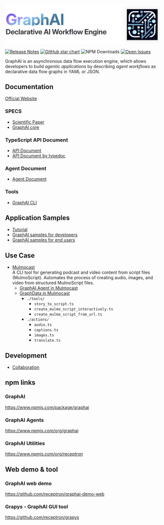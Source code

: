 <picture>
  <source media="(prefers-color-scheme: light)" srcset="./docs/images/readme_logo_light.png">
  <source media="(prefers-color-scheme: dark)" srcset="./docs/images/readme_logo_dark.png">
  <img alt="GraphAI" src="./docs/images/readme_logo_light.png" width="800">
</picture>

[![Release Notes](https://img.shields.io/github/release/receptron/graphai?style=flat-square)](https://github.com/receptron/graphai/releases)
[![GitHub star chart](https://img.shields.io/github/stars/receptron/graphai?style=flat-square)](https://star-history.com/#receptron/graphai)
![NPM Downloads](https://img.shields.io/npm/dw/graphai)
[![Open Issues](https://img.shields.io/github/issues-raw/receptron/graphai?style=flat-square)](https://github.com/receptron/graphai/issues)

GraphAI is an asynchronous data flow execution engine, which allows developers to build *agentic applications* by describing *agent workflows* as declarative data flow graphs in YAML or JSON.

## Documentation

[Official Website](https://graphai.info)

### SPECS
- [Scientific Paper](https://graphai.info/guide/Paper.html)
- [GraphAI core](./packages/graphai/README.md)

### TypeScript API Document
- [API Document](./APIDocument.md)
- [API Document by typedoc](https://receptron.github.io/graphai/apiDoc/)

### Agent Document

- [Agent Document](./docs/agentDocs/README.md)

### Tools
- [GraphAI CLI](./packages/cli/README.md)

## Application Samples
- [Tutorial](https://graphai.info/guide/tutorial.html)
- [GraphAI samples for developers](./packages/samples/README.md)
- [GraphAI samples for end users](https://github.com/receptron/graphai_samples)

## Use Case
- [Mulmocast](https://github.com/receptron/mulmocast-cli)  
  A CLI tool for generating podcast and video content from script files (MulmoScript). Automates the process of creating audio, images, and video from structured MulmoScript files.
  - [GraphAI Agent in Mulmocast](https://github.com/receptron/mulmocast-cli/tree/main/src/agents)
  - [GraphData in Mulmocast](https://github.com/receptron/mulmocast-cli/tree/main/src)
    - `./tools/`
      - `story_to_script.ts`
      - `create_mulmo_script_interactively.ts`
      - `create_mulmo_script_from_url.ts`
    - `./actions/`
      - `audio.ts`
      - `captions.ts`
      - `images.ts`
      - `translate.ts`

## Development
- [Collaboration](./Collaboration.md)

## npm links

### GraphAI
https://www.npmjs.com/package/graphai

### GraphAI Agents
https://www.npmjs.com/org/graphai

### GraphAI Utilities
https://www.npmjs.com/org/receptron

## Web demo & tool

### GraphAI web demo
https://github.com/receptron/graphai-demo-web

### Grapys - GraphAI GUI tool
https://github.com/receptron/grapys
